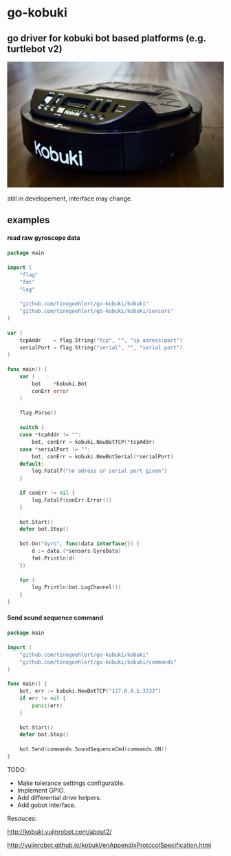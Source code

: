 # go-kobuki

## go driver for kobuki bot based platforms (e.g. turtlebot v2)

![picture missing :(](https://github.com/tinogoehlert/go-kobuki/raw/master/resources/kobuki.webp "Kobuki Bot")


still in developement, interface may change.


## examples

#### read raw gyroscope data
```go
package main

import (
	"flag"
	"fmt"
	"log"

	"github.com/tinogoehlert/go-kobuki/kobuki"
	"github.com/tinogoehlert/go-kobuki/kobuki/sensors"
)

var (
	tcpAddr    = flag.String("tcp", "", "ip adress:port")
	serialPort = flag.String("serial", "", "serial port")
)

func main() {
	var (
		bot    *kobuki.Bot
		conErr error
	)

	flag.Parse()

	switch {
	case *tcpAddr != "":
		bot, conErr = kobuki.NewBotTCP(*tcpAddr)
	case *serialPort != "":
		bot, conErr = kobuki.NewBotSerial(*serialPort)
	default:
		log.Fatalf("no adress or serial port given")
	}

	if conErr != nil {
		log.Fatalf(conErr.Error())
	}

	bot.Start()
	defer bot.Stop()

	bot.On("Gyro", func(data interface{}) {
		d := data.(*sensors.GyroData)
		fmt.Println(d)
	})

	for {
		log.Println(bot.LogChannel())
	}
}
```

#### Send sound sequence command

```go
package main

import (
	"github.com/tinogoehlert/go-kobuki/kobuki"
	"github.com/tinogoehlert/go-kobuki/kobuki/commands"
)

func main() {
	bot, err := kobuki.NewBotTCP("127.0.0.1:3333")
    if err != nil {
        panic(err)
    }

	bot.Start()
	defer bot.Stop()

	bot.Send(commands.SoundSequenceCmd(commands.ON))
}
```

TODO:

- Make tolerance settings configurable.
- Implement GPIO.
- Add differential drive helpers.
- Add gobot interface.

Resouces:

http://kobuki.yujinrobot.com/about2/

http://yujinrobot.github.io/kobuki/enAppendixProtocolSpecification.html

